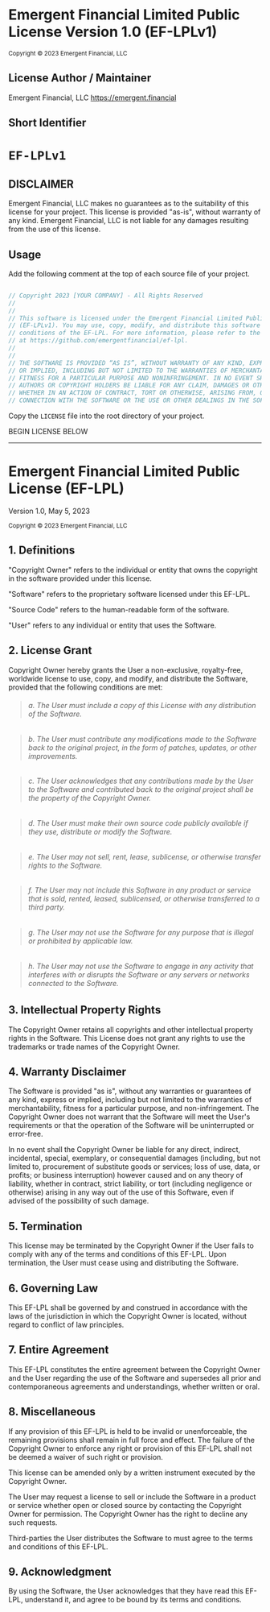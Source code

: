 # Emergent Financial Limited Public License Version 1.0 (EF-LPLv1)

<small>
    Copyright © 2023 Emergent Financial, LLC <https://emergent.financial>
</small>

## License Author / Maintainer

Emergent Financial, LLC 
https://emergent.financial

## Short Identifier

# `EF-LPLv1` 


## DISCLAIMER

Emergent Financial, LLC makes no guarantees as to the suitability of this license for your project. This license is provided "as-is", without warranty of any kind. Emergent Financial, LLC is not liable for any damages resulting from the use of this license.

## Usage

Add the following comment at the top of each source file of your project.


```rust

// Copyright 2023 [YOUR COMPANY] - All Rights Reserved
//
//
// This software is licensed under the Emergent Financial Limited Public License Version 1.0
// (EF-LPLv1). You may use, copy, modify, and distribute this software under the terms and
// conditions of the EF-LPL. For more information, please refer to the full text of the license
// at https://github.com/emergentfinancial/ef-lpl.
//
//
// THE SOFTWARE IS PROVIDED “AS IS”, WITHOUT WARRANTY OF ANY KIND, EXPRESS
// OR IMPLIED, INCLUDING BUT NOT LIMITED TO THE WARRANTIES OF MERCHANTABILITY,
// FITNESS FOR A PARTICULAR PURPOSE AND NONINFRINGEMENT. IN NO EVENT SHALL THE
// AUTHORS OR COPYRIGHT HOLDERS BE LIABLE FOR ANY CLAIM, DAMAGES OR OTHER LIABILITY,
// WHETHER IN AN ACTION OF CONTRACT, TORT OR OTHERWISE, ARISING FROM, OUT OF OR IN
// CONNECTION WITH THE SOFTWARE OR THE USE OR OTHER DEALINGS IN THE SOFTWARE.
```

Copy the `LICENSE` file into the root directory of your project.
<br/>

BEGIN LICENSE BELOW
<hr />



# Emergent Financial Limited Public License (EF-LPL)

Version 1.0, May 5, 2023

<small>
    Copyright © 2023 Emergent Financial, LLC <https://emergent.financial>
</small>


## 1. Definitions

"Copyright Owner" refers to the individual or entity that owns the copyright in the software provided under this license.

"Software" refers to the proprietary software licensed under this EF-LPL.

"Source Code" refers to the human-readable form of the software.

"User" refers to any individual or entity that uses the Software.


## 2. License Grant

Copyright Owner hereby grants the User a non-exclusive, royalty-free, worldwide license to use, copy, and modify, and distribute the Software, provided that the following conditions are met:

> ###### a. The User must include a copy of this License with any distribution of the Software.

> ###### b. The User must contribute any modifications made to the Software back to the original project, in the form of patches, updates, or other improvements.

> ###### c. The User acknowledges that any contributions made by the User to the Software and contributed back to the original project shall be the property of the Copyright Owner.

> ###### d. The User must make their own source code publicly available if they use, distribute or modify the Software.

> ###### e. The User may not sell, rent, lease, sublicense, or otherwise transfer rights to the Software. 

> ###### f. The User may not include this Software in any product or service that is sold, rented, leased, sublicensed, or otherwise transferred to a third party.

> ###### g. The User may not use the Software for any purpose that is illegal or prohibited by applicable law.

> ###### h. The User may not use the Software to engage in any activity that interferes with or disrupts the Software or any servers or networks connected to the Software.

## 3. Intellectual Property Rights

The Copyright Owner retains all copyrights and other intellectual property rights in the Software. This License does not grant any rights to use the trademarks or trade names of the Copyright Owner.


## 4. Warranty Disclaimer

The Software is provided "as is", without any warranties or guarantees of any kind, express or implied, including but not limited to the warranties of merchantability, fitness for a particular purpose, and non-infringement. The Copyright Owner does not warrant that the Software will meet the User's requirements or that the operation of the Software will be uninterrupted or error-free.

In no event shall the Copyright Owner be liable for any direct, indirect, incidental, special, exemplary, or consequential damages (including, but not limited to, procurement of substitute goods or services; loss of use, data, or profits; or business interruption) however caused and on any theory of liability, whether in contract, strict liability, or tort (including negligence or otherwise) arising in any way out of the use of this Software, even if advised of the possibility of such damage.


## 5. Termination

This license may be terminated by the Copyright Owner if the User fails to comply with any of the terms and conditions of this EF-LPL. Upon termination, the User must cease using and distributing the Software.


## 6. Governing Law

This EF-LPL shall be governed by and construed in accordance with the laws of the jurisdiction in which the Copyright Owner is located, without regard to conflict of law principles.


## 7. Entire Agreement

This EF-LPL constitutes the entire agreement between the Copyright Owner and the User regarding the use of the Software and supersedes all prior and contemporaneous agreements and understandings, whether written or oral.


## 8. Miscellaneous

If any provision of this EF-LPL is held to be invalid or unenforceable, the remaining provisions shall remain in full force and effect. The failure of the Copyright Owner to enforce any right or provision of this EF-LPL shall not be deemed a waiver of such right or provision.

This license can be amended only by a written instrument executed by the Copyright Owner.

The User may request a license to sell or include the Software in a product or service whether open or closed source by contacting the Copyright Owner for permission. The Copyright Owner has the right to decline any such requests.

Third-parties the User distributes the Software to must agree to the terms and conditions of this EF-LPL.

## 9. Acknowledgment

By using the Software, the User acknowledges that they have read this EF-LPL, understand it, and agree to be bound by its terms and conditions.
